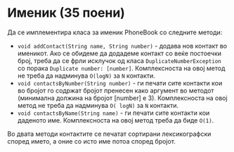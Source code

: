 # Именик (35 поени)

Да се имплементира класа за именик PhoneBook со следните методи:

- `void addContact(String name, String number)` - додава нов контакт во именикот. Ако се обидеме да додадеме контакт со
  веќе постоечки број, треба да се фрли исклучок од класа `DuplicateNumberException` со
  порака `Duplicate number: [number]`. Комплексноста на овој метод не треба да надминува `O(logN)` за `N` контакти.
- `void contactsByNumber(String number)` - ги печати сите контакти кои во бројот го содржат бројот пренесен како
  аргумент во методот (минимална должина на бројот [number] е 3). Комплексноста на овој метод не треба да надминува `O(
  logN)` за `N` контакти.
- `void contactsByName(String name)` - ги печати сите контакти кои даденото име. Комплексноста на овој метод треба да
  биде `O(1)`.

Во двата методи контактите се печатат сортирани лексикографски според името, а оние со исто име потоа според бројот.
